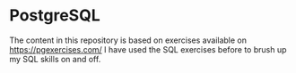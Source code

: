 # PostgreSQL
The content in this repository is based on exercises available on https://pgexercises.com/
I have used the SQL exercises before to brush up my SQL skills on and off. 
